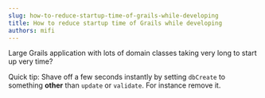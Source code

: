 ```yaml
---
slug: how-to-reduce-startup-time-of-grails-while-developing
title: How to reduce startup time of Grails while developing
authors: mifi
---
```

Large Grails application with lots of domain classes taking very long to start up very time?

Quick tip: Shave off a few seconds instantly by setting `dbCreate` to something **other** than `update` or `validate`. For instance remove it.
